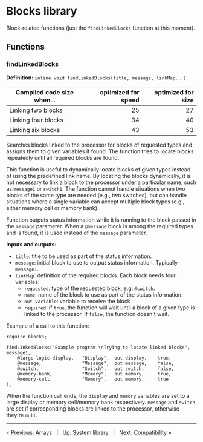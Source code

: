 # Blocks library

Block-related functions (just the `findLinkedBlocks` function at this moment).

## Functions

### findLinkedBlocks

**Definition:** `inline void findLinkedBlocks(title, message, linkMap...)`

| Compiled code size when...               | optimized for speed | optimized for size |
|------------------------------------------|--------------------:|-------------------:|
| Linking two blocks                       |                  25 |                 27 |
| Linking four blocks                      |                  34 |                 40 |
| Linking six blocks                       |                  43 |                 53 |

Searches blocks linked to the processor for blocks of requested types and assigns them to given variables if found.
The function tries to locate blocks repeatedly until all required blocks are found.

This function is useful to dynamically locate blocks of given types instead of using the predefined link name.
By locating the blocks dynamically, it is not necessary to link a block to the processor under a particular name,
such as `message1` or `switch1`. The function cannot handle situations when two blocks of the same type are needed
(e.g., two switches), but can handle situations where a single variable can accept multiple block types
(e.g., either memory cell or memory bank).

Function outputs status information while it is running to the block passed in the `message` parameter.
When a `@message` block is among the required types and is found, it is used instead of the `message` parameter.

**Inputs and outputs:**

- `title`: title to be used as part of the status information.
- `message`: initial block to use to output status information. Typically `message1`.
- `linkMap`: definition of the required blocks. Each block needs four variables:
  - `requested`: type of the requested block, e.g. `@switch`.
  - `name`: name of the block to use as part of the status information.
  - `out variable`: variable to receive the block
  - `required`: if `true`, the function will wait until a block of a given type is linked to the processor. If `false`, the function doesn't wait.

Example of a call to this function:

```
require blocks;

findLinkedBlocks("Example program.\nTrying to locate linked blocks", message1,
    @large-logic-display,   "Display",  out display,    true,
    @message,               "Message",  out message,    false,
    @switch,                "Switch",   out switch,     false,
    @memory-bank,           "Memory",   out memory,     true,
    @memory-cell,           "Memory",   out memory,     true
);
```

When the function call ends, the `display` and `memory` variables are set to a large display or memory cell/memory
bank respectively. `message` and `switch` are set if corresponding blocks are linked to the processor,
otherwise they're `null`.


---

[« Previous: Arrays](SYSTEM-LIBRARY-ARRAYS.markdown) &nbsp; | &nbsp; [Up: System library](SYSTEM-LIBRARY.markdown) &nbsp; | &nbsp; [Next: Compatibility »](SYSTEM-LIBRARY-COMPATIBILITY.markdown)
